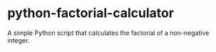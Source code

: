 # python-factorial-calculator
 A simple Python script that calculates the factorial of a non-negative integer.
